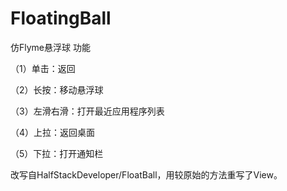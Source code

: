 # FloatingBall

仿Flyme悬浮球
功能

（1）单击：返回

（2）长按：移动悬浮球

（3）左滑右滑：打开最近应用程序列表

（4）上拉：返回桌面

（5）下拉：打开通知栏

改写自HalfStackDeveloper/FloatBall，用较原始的方法重写了View。
